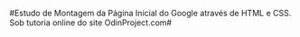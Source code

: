 #Estudo de Montagem da Página Inicial do Google através de HTML e CSS. Sob tutoria online do site OdinProject.com#